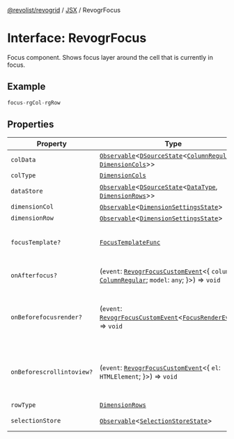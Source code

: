[@revolist/revogrid](README.md) / [JSX](Namespace.JSX.md) / RevogrFocus

# Interface: RevogrFocus

Focus component. Shows focus layer around the cell that is currently in focus.

## Example

```ts
focus-rgCol-rgRow
```

## Properties

| Property | Type | Description | Defined in |
| ------ | ------ | ------ | ------ |
| `colData` | [`Observable`](TypeAlias.Observable.md)\<[`DSourceState`](TypeAlias.DSourceState.md)\<[`ColumnRegular`](Interface.ColumnRegular.md), [`DimensionCols`](TypeAlias.DimensionCols.md)\>\> | Column source | [src/components.d.ts:1700](https://github.com/revolist/revogrid/blob/aad859c5867a15f34f8919817adea85dcff4ee63/src/components.d.ts#L1700) |
| `colType` | [`DimensionCols`](TypeAlias.DimensionCols.md) | Column type | [src/components.d.ts:1704](https://github.com/revolist/revogrid/blob/aad859c5867a15f34f8919817adea85dcff4ee63/src/components.d.ts#L1704) |
| `dataStore` | [`Observable`](TypeAlias.Observable.md)\<[`DSourceState`](TypeAlias.DSourceState.md)\<[`DataType`](TypeAlias.DataType.md), [`DimensionRows`](TypeAlias.DimensionRows.md)\>\> | Data rows source | [src/components.d.ts:1708](https://github.com/revolist/revogrid/blob/aad859c5867a15f34f8919817adea85dcff4ee63/src/components.d.ts#L1708) |
| `dimensionCol` | [`Observable`](TypeAlias.Observable.md)\<[`DimensionSettingsState`](Interface.DimensionSettingsState.md)\> | Dimension settings X | [src/components.d.ts:1712](https://github.com/revolist/revogrid/blob/aad859c5867a15f34f8919817adea85dcff4ee63/src/components.d.ts#L1712) |
| `dimensionRow` | [`Observable`](TypeAlias.Observable.md)\<[`DimensionSettingsState`](Interface.DimensionSettingsState.md)\> | Dimension settings Y | [src/components.d.ts:1716](https://github.com/revolist/revogrid/blob/aad859c5867a15f34f8919817adea85dcff4ee63/src/components.d.ts#L1716) |
| `focusTemplate?` | [`FocusTemplateFunc`](TypeAlias.FocusTemplateFunc.md) | Focus template custom function. Can be used to render custom focus layer. | [src/components.d.ts:1720](https://github.com/revolist/revogrid/blob/aad859c5867a15f34f8919817adea85dcff4ee63/src/components.d.ts#L1720) |
| `onAfterfocus?` | (`event`: [`RevogrFocusCustomEvent`](Interface.RevogrFocusCustomEvent.md)\<\{ `column`: [`ColumnRegular`](Interface.ColumnRegular.md); `model`: `any`; \}\>) => `void` | Used to setup properties after focus was rendered | [src/components.d.ts:1724](https://github.com/revolist/revogrid/blob/aad859c5867a15f34f8919817adea85dcff4ee63/src/components.d.ts#L1724) |
| `onBeforefocusrender?` | (`event`: [`RevogrFocusCustomEvent`](Interface.RevogrFocusCustomEvent.md)\<[`FocusRenderEvent`](Interface.FocusRenderEvent.md)\>) => `void` | Before focus render event. Can be prevented by event.preventDefault(). If preventDefault used slot will be rendered. | [src/components.d.ts:1731](https://github.com/revolist/revogrid/blob/aad859c5867a15f34f8919817adea85dcff4ee63/src/components.d.ts#L1731) |
| `onBeforescrollintoview?` | (`event`: [`RevogrFocusCustomEvent`](Interface.RevogrFocusCustomEvent.md)\<\{ `el`: `HTMLElement`; \}\>) => `void` | Before focus changed verify if it's in view and scroll viewport into this view Can be prevented by event.preventDefault() | [src/components.d.ts:1735](https://github.com/revolist/revogrid/blob/aad859c5867a15f34f8919817adea85dcff4ee63/src/components.d.ts#L1735) |
| `rowType` | [`DimensionRows`](TypeAlias.DimensionRows.md) | Row type | [src/components.d.ts:1739](https://github.com/revolist/revogrid/blob/aad859c5867a15f34f8919817adea85dcff4ee63/src/components.d.ts#L1739) |
| `selectionStore` | [`Observable`](TypeAlias.Observable.md)\<[`SelectionStoreState`](TypeAlias.SelectionStoreState.md)\> | Selection, range, focus for selection | [src/components.d.ts:1743](https://github.com/revolist/revogrid/blob/aad859c5867a15f34f8919817adea85dcff4ee63/src/components.d.ts#L1743) |
